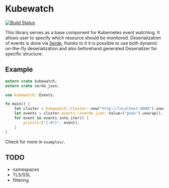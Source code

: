 # Kubewatch

[![Build Status](https://travis-ci.org/phoracek/kubewatch.svg?branch=master)](https://travis-ci.org/phoracek/kubewatch)

This library serves as a base component for Kubernetes event watching. It allows user to
specify which resource should be monitored. Deserialization of events is done via
[Serde](https://serde.rs/), thanks to it it is possible to use both dynamic on-the-fly
deserialization and also beforehand generated Deserializer for specific structure.

## Example

```rust
extern crate kubewatch;
extern crate serde_json;

use kubewatch::Events;

fn main() {
    let cluster = kubewatch::Cluster::new("http://localhost:8080").unwrap();
    let events = cluster.events::<serde_json::Value>("pods").unwrap();
    for event in events.into_iter() {
        println!("{:#?}", event);
    }
}
```

Check for more in `examples/`.

## TODO

- namespaces
- TLS/SSL
- filtering